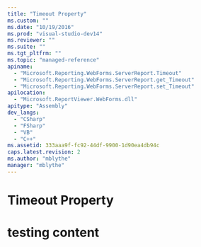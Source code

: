 ```yaml
---
title: "Timeout Property"
ms.custom: ""
ms.date: "10/19/2016"
ms.prod: "visual-studio-dev14"
ms.reviewer: ""
ms.suite: ""
ms.tgt_pltfrm: ""
ms.topic: "managed-reference"
apiname: 
  - "Microsoft.Reporting.WebForms.ServerReport.Timeout"
  - "Microsoft.Reporting.WebForms.ServerReport.get_Timeout"
  - "Microsoft.Reporting.WebForms.ServerReport.set_Timeout"
apilocation: 
  - "Microsoft.ReportViewer.WebForms.dll"
apitype: "Assembly"
dev_langs: 
  - "CSharp"
  - "FSharp"
  - "VB"
  - "C++"
ms.assetid: 333aaa9f-fc92-44df-9900-1d90ea4db94c
caps.latest.revision: 2
ms.author: "mblythe"
manager: "mblythe"
---
```

# Timeout Property
# testing content